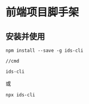# 前端项目脚手架

## 安装并使用

```
npm install --save -g ids-cli

//cmd

ids-cli

```

或

```
npx ids-cli
```
